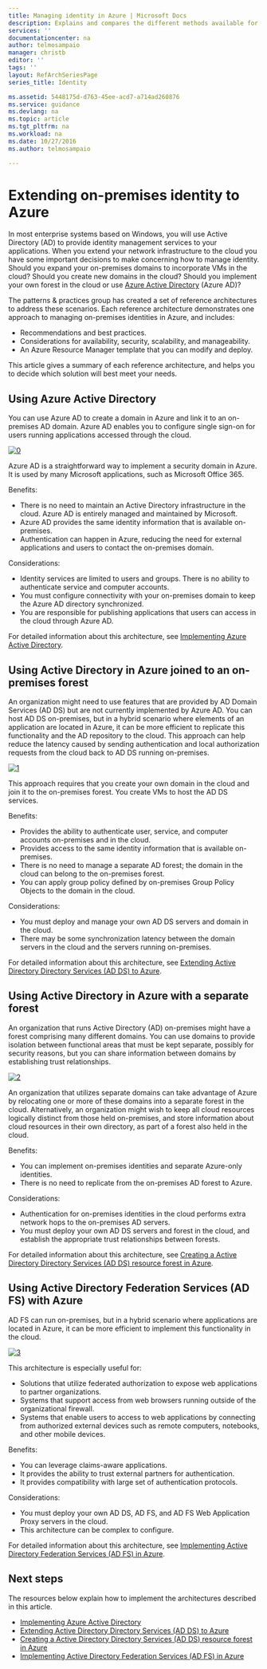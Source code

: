 ```yaml
---
title: Managing identity in Azure | Microsoft Docs
description: Explains and compares the different methods available for managing identity in hybrid systems that span the on-premises/cloud boundary with Azure.
services: ''
documentationcenter: na
author: telmosampaio
manager: christb
editor: ''
tags: ''
layout: RefArchSeriesPage
series_title: Identity

ms.assetid: 5448175d-d763-45ee-acd7-a714ad260876
ms.service: guidance
ms.devlang: na
ms.topic: article
ms.tgt_pltfrm: na
ms.workload: na
ms.date: 10/27/2016
ms.author: telmosampaio

---
```

# Extending on-premises identity to Azure

In most enterprise systems based on Windows, you will use Active Directory (AD) to provide identity management services to your applications. When you extend your network infrastructure to the cloud you have some important decisions to make concerning how to manage identity. Should you expand your on-premises domains to incorporate VMs in the cloud? Should you create new domains in the cloud? Should you implement your own forest in the cloud or use [Azure Active Directory][aad] (Azure AD)?

The patterns & practices group has created a set of reference architectures to address these scenarios. Each reference architecture demonstrates one approach to managing on-premises identities in Azure, and includes:

* Recommendations and best practices.
* Considerations for availability, security, scalability, and manageability.
* An Azure Resource Manager template that you can modify and deploy.

This article gives a summary of each reference architecture, and helps you to decide which solution will best meet your needs.

## Using Azure Active Directory
You can use Azure AD to create a domain in Azure and link it to an on-premises AD domain. Azure AD enables you to configure single sign-on for users running applications accessed through the cloud.

[![0]][0]

Azure AD is a straightforward way to implement a security domain in Azure. It is used by many Microsoft applications, such as Microsoft Office 365. 

Benefits:

* There is no need to maintain an Active Directory infrastructure in the cloud. Azure AD is entirely managed and maintained by Microsoft.
* Azure AD provides the same identity information that is available on-premises.
* Authentication can happen in Azure, reducing the need for external applications and users to contact the on-premises domain.

Considerations:

* Identity services are limited to users and groups. There is no ability to authenticate service and computer accounts.
* You must configure connectivity with your on-premises domain to keep the Azure AD directory synchronized. 
* You are responsible for publishing applications that users can access in the cloud through Azure AD.

For detailed information about this architecture, see [Implementing Azure Active Directory][implementing-aad].

## Using Active Directory in Azure joined to an on-premises forest
An organization might need to use features that are provided by AD Domain Services (AD DS) but are not currently implemented by Azure AD. You can host AD DS on-premises, but in a hybrid scenario where elements of an application are located in Azure, it can be more efficient to replicate this functionality and the AD repository to the cloud. This approach can help reduce the latency caused by sending authentication and local authorization requests from the cloud back to AD DS running on-premises. 

[![1]][1]

This approach requires that you create your own domain in the cloud and join it to the on-premises forest. You create VMs to host the AD DS services.

Benefits:

* Provides the ability to authenticate user, service, and computer accounts on-premises and in the cloud.
* Provides access to the same identity information that is available on-premises.
* There is no need to manage a separate AD forest; the domain in the cloud can belong to the on-premises forest.
* You can apply group policy defined by on-premises Group Policy Objects to the domain in the cloud.

Considerations:

* You must deploy and manage your own AD DS servers and domain in the cloud.
* There may be some synchronization latency between the domain servers in the cloud and the servers running on-premises.

For detailed information about this architecture, see [Extending Active Directory Directory Services (AD DS) to Azure][extending-adds].

## Using Active Directory in Azure with a separate forest
An organization that runs Active Directory (AD) on-premises might have a forest comprising many different domains. You can use domains to provide isolation between functional areas that must be kept separate, possibly for security reasons, but you can share information between domains by establishing trust relationships.

[![2]][2]

An organization that utilizes separate domains can take advantage of Azure by relocating one or more of these domains into a separate forest in the cloud. Alternatively, an organization might wish to keep all cloud resources logically distinct from those held on-premises, and store information about cloud resources in their own directory, as part of a forest also held in the cloud.

Benefits:

* You can implement on-premises identities and separate Azure-only identities.
* There is no need to replicate from the on-premises AD forest to Azure.

Considerations:

* Authentication for on-premises identities in the cloud performs extra network hops to the on-premises AD servers.
* You must deploy your own AD DS servers and forest in the cloud, and establish the appropriate trust relationships between forests.

For detailed information about this architecture, see [Creating a Active Directory Directory Services (AD DS) resource forest in Azure][adds-forest-in-azure].

## Using Active Directory Federation Services (AD FS) with Azure
AD FS can run on-premises, but in a hybrid scenario where applications are located in Azure, it can be more efficient to implement this functionality in the cloud.

[![3]][3]

This architecture is especially useful for:

* Solutions that utilize federated authorization to expose web applications to partner organizations.
* Systems that support access from web browsers running outside of the organizational firewall.
* Systems that enable users to access to web applications by connecting from authorized external devices such as remote computers, notebooks, and other mobile devices. 

Benefits:

* You can leverage claims-aware applications.
* It provides the ability to trust external partners for authentication.
* It provides compatibility with large set of authentication protocols.

Considerations:

* You must deploy your own AD DS, AD FS, and AD FS Web Application Proxy servers in the cloud.
* This architecture can be complex to configure.

For detailed information about this architecture, see [Implementing Active Directory Federation Services (AD FS) in Azure][adfs-in-azure].

## Next steps
The resources below explain how to implement the architectures described in this article.

* [Implementing Azure Active Directory][implementing-aad]
* [Extending Active Directory Directory Services (AD DS) to Azure][extending-adds]
* [Creating a Active Directory Directory Services (AD DS) resource forest in Azure][adds-forest-in-azure]
* [Implementing Active Directory Federation Services (AD FS) in Azure][adfs-in-azure]

<!-- Links -->
[0]: ../media/identity/figure1.png "Cloud identity architecture using Azure Active Directory"
[1]: ../media/identity/figure2.png "Secure hybrid network architecture with Active Directory"
[2]: ../media/identity/figure3.png "Secure hybrid network architecture with separate AD domains and forests"
[3]: ../media/identity/figure4.png "Secure hybrid network architecture with AD FS"
[implementing-aad]: azure-ad.md
[extending-adds]: adds-extend-domain.md
[adds-forest-in-azure]: adds-forest.md
[adfs-in-azure]: adfs.md
[aad]: https://azure.microsoft.com/services/active-directory/
